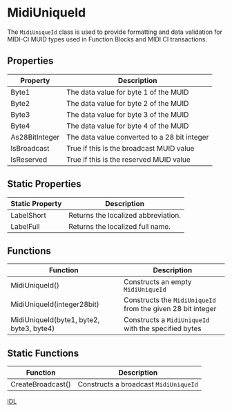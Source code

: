 # MidiUniqueId

The `MidiUniqueId` class is used to provide formatting and data validation for MIDI-CI MUID types used in Function Blocks and MIDI CI transactions.

## Properties

| Property | Description |
| --------------- | ----------- |
| Byte1 | The data value for byte 1 of the MUID |
| Byte2 | The data value for byte 2 of the MUID |
| Byte3 | The data value for byte 3 of the MUID |
| Byte4 | The data value for byte 4 of the MUID |
| As28BitInteger | The data value converted to a 28 bit integer |
| IsBroadcast | True if this is the  broadcast MUID value |
| IsReserved | True if this is the reserved MUID value |

## Static Properties

| Static Property | Description |
| --------------- | ----------- |
| LabelShort | Returns the localized abbreviation. |
| LabelFull | Returns the localized full name. |

## Functions

| Function | Description |
| --------------- | ----------- |
| MidiUniqueId() | Constructs an empty `MidiUniqueId` |
| MidiUniqueId(integer28bit) | Constructs the `MidiUniqueId` from the given 28 bit integer |
| MidiUniqueId(byte1, byte2, byte3, byte4) | Constructs a `MidiUniqueId` with the specified bytes |

## Static Functions

| Function | Description |
| --------------- | ----------- |
| CreateBroadcast() | Constructs a broadcast `MidiUniqueId` |


[IDL](https://github.com/microsoft/MIDI/blob/main/src/api/Client/Midi2Client/MidiUniqueId.idl)
